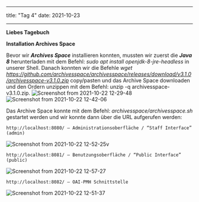
---
title: "Tag 4"
date: 2021-10-23

---

**Liebes Tagebuch**



**Installation Archives Space**

Bevor wir **_Archives Space_** installieren konnten, mussten wir zuerst die **_Java 8_** herunterladen mit dem Befehl: _sudo apt install openjdk-8-jre-headless_
in unserer Shell. Danach konnten wir die Befehle _wget https://github.com/archivesspace/archivesspace/releases/download/v3.1.0/archivesspace-v3.1.0.zip_
 copy/pasten und das Archive Space downloaden und den Ordern unzippen mit dem Befehl: unzip -q archivesspace-v3.1.0.zip.
  ![Screenshot from 2021-10-22 12-29-48](https://user-images.githubusercontent.com/90834735/138442383-2013b95e-a524-44b2-b53b-b74ac0714f0b.png)
  ![Screenshot from 2021-10-22 12-42-06](https://user-images.githubusercontent.com/90834735/138442405-295e17ca-7b8c-43f2-b3df-523bfc3763e6.png)


Das Archive Space konnte mit dem Befehl: _archivesspace/archivesspace.sh_ gestartet werden und wir konnte dann über die URL aufgerufen werden:

    http://localhost:8080/ – Administrationsoberfläche / “Staff Interface”      (admin)
    
![Screenshot from 2021-10-22 12-52-25](https://user-images.githubusercontent.com/90834735/138442423-65aac93d-d268-437a-9d8c-d54213a544e8.png)v
    
   
    http://localhost:8081/ – Benutzungsoberfläche / “Public Interface”        (public)

![Screenshot from 2021-10-22 12-57-27](https://user-images.githubusercontent.com/90834735/138442818-9d804219-5c95-4491-999f-d862000370f5.png)

    
    http://localhost:8082/ – OAI-PMH Schnittstelle

![Screenshot from 2021-10-22 12-51-37](https://user-images.githubusercontent.com/90834735/138442418-c98cb2cb-7de3-492b-bf23-100a53f342ef.png)



